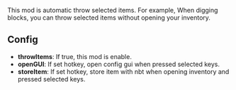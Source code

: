 This mod is automatic throw selected items. For example, When digging blocks, you can throw selected items without opening your inventory.

## Config
- **throwItems**: If true, this mod is enable.
- **openGUI**: If set hotkey, open config gui when pressed selected keys.
- **storeItem**: If set hotkey, store item with nbt when opening inventory and pressed selected keys.
